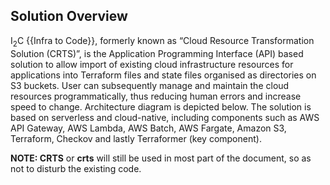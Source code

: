 ## Solution Overview

I<sub>2</sub>C {{Infra to Code}}, formerly known as “Cloud Resource Transformation Solution (CRTS)”, is the Application Programming Interface (API) based solution to allow import of existing cloud infrastructure resources for applications into Terraform files and state files organised as directories on S3 buckets. User can subsequently manage and maintain the cloud resources programmatically, thus reducing human errors and increase speed to change. Architecture diagram is depicted below. The solution is based on serverless and cloud-native, including components such as AWS API Gateway, AWS Lambda, AWS Batch, AWS Fargate, Amazon S3, Terraform, Checkov and lastly Terraformer (key component).

**NOTE: CRTS** or **crts** will still be used in most part of the document, so as not to disturb the existing code.
